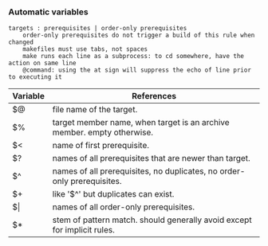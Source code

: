 ### Automatic variables
```
targets : prerequisites | order-only prerequisites
    order-only prerequisites do not trigger a build of this rule when changed
    makefiles must use tabs, not spaces
    make runs each line as a subprocess: to cd somewhere, have the action on same line
    @command: using the at sign will suppress the echo of line prior to executing it
```

Variable | References
---|---
$@  |  file name of the target.
$%  |  target member name, when target is an archive member. empty otherwise.
$<  |  name of first prerequisite.
$?  |  names of all prerequisites that are newer than target.
$^  |  names of all prerequisites, no duplicates, no order-only prerequisites.
$+  |  like '$^' but duplicates can exist.
$\|  |  names of all order-only prerequisites.
$*  |  stem of pattern match. should generally avoid except for implicit rules.
